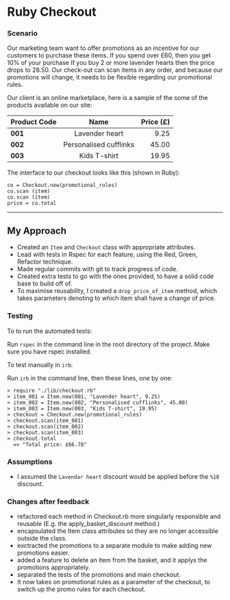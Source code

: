 # Ruby Checkout

### Scenario

Our marketing team want to offer promotions as an incentive for our customers to purchase these items.
If you spend over £60, then you get 10% of your purchase
If you buy 2 or more lavender hearts then the price drops to 28.50.
Our check-out can scan items in any order, and because our promotions will change, it needs to be flexible regarding our promotional rules.

Our client is an online marketplace, here is a sample of the some of the products available on our site:

| Product Code |  Name  | Price (£) |
|:-----|:--------:|------:|
| **001**   | Lavender heart | 9.25 |
| **002**   |  Personalised cufflinks  |   45.00 |
| **003**   | Kids T-shirt |    19.95 |
 
The interface to our checkout looks like this (shown in Ruby):
```
co = Checkout.new(promotional_rules)
co.scan (item) 
co.scan (item) 
price = co.total
```

------------------

## My Approach

- Created an `Item` and `Checkout` class with appropriate attributes.
- Lead with tests in Rspec for each feature, using the Red, Green, Refactor technique.  
- Made regular commits with git to track progress of code.
- Created extra tests to go with the ones provided, to have a solid code base to build off of. 
- To maximise reusability, I created a `drop_price_of_item` method, which takes parameters denoting to which item shall have a change of price. 

### Testing

To to run the automated tests: 

Run `rspec` in the command line in the root directory of the project. Make sure you have rspec installed. 

To test manually in `irb`:

Run `irb` in the command line, then these lines, one by one:
```
> require "./lib/checkout.rb"
> item_001 = Item.new(001, "Lavender heart", 9.25)
> item_002 = Item.new(002, "Personalised cufflinks", 45.00)
> item_003 = Item.new(003, "Kids T-shirt", 19.95)
> checkout = Checkout.new(promotional_rules)
> checkout.scan(item_001)
> checkout.scan(item_002)
> checkout.scan(item_003)
> checkout.total
  => "Total price: £66.78"
```

### Assumptions

- I assumed the `Lavendar heart` discount would be applied before the `%10` discount.

### Changes after feedback
- refactored each method in Checkout.rb more singularly responsible and reusable (E.g. the apply_basket_discount method.)
- encapsulated the Item class attributes so they are no longer accessible outside the class.
- exctracted the promotions to a separate module to make adding new promotions easier. 
- added a feature to delete an item from the basket, and it applys the promotions appropriately.
- separated the tests of the promotions and main checkout. 
- It now takes on promotional rules as a parameter of the checkout, to switch up the promo rules for each checkout. 











